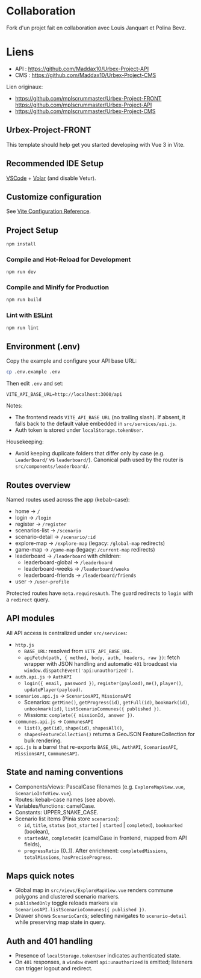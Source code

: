 # Collaboration

Fork d'un projet fait en collaboration avec Louis Janquart et Polina Bevz.

# Liens

- API : https://github.com/Maddax10/Urbex-Project-API
- CMS : https://github.com/Maddax10/Urbex-Project-CMS

Lien originaux:
- https://github.com/mplscrummaster/Urbex-Project-FRONT
   https://github.com/mplscrummaster/Urbex-Project-API
- https://github.com/mplscrummaster/Urbex-Project-CMS

## Urbex-Project-FRONT

This template should help get you started developing with Vue 3 in Vite.

## Recommended IDE Setup

[VSCode](https://code.visualstudio.com/) + [Volar](https://marketplace.visualstudio.com/items?itemName=Vue.volar) (and disable Vetur).

## Customize configuration

See [Vite Configuration Reference](https://vite.dev/config/).

## Project Setup

```sh
npm install
```

### Compile and Hot-Reload for Development

```sh
npm run dev
```

### Compile and Minify for Production

```sh
npm run build
```

### Lint with [ESLint](https://eslint.org/)

```sh
npm run lint
```

## Environment (.env)

Copy the example and configure your API base URL:

```sh
cp .env.example .env
```

Then edit `.env` and set:

```env
VITE_API_BASE_URL=http://localhost:3000/api
```

Notes:

- The frontend reads `VITE_API_BASE_URL` (no trailing slash). If absent, it falls back to the default value embedded in `src/services/api.js`.
- Auth token is stored under `localStorage.tokenUser`.

Housekeeping:

- Avoid keeping duplicate folders that differ only by case (e.g. `LeaderBoard/` vs `leaderboard/`). Canonical path used by the router is `src/components/leaderboard/`.

## Routes overview

Named routes used across the app (kebab-case):

- home → `/`
- login → `/login`
- register → `/register`
- scenarios-list → `/scenario`
- scenario-detail → `/scenario/:id`
- explore-map → `/explore-map` (legacy: `/global-map` redirects)
- game-map → `/game-map` (legacy: `/current-map` redirects)
- leaderboard → `/leaderboard` with children:
  - leaderboard-global → `/leaderboard`
  - leaderboard-weeks → `/leaderboard/weeks`
  - leaderboard-friends → `/leaderboard/friends`
- user → `/user-profile`

Protected routes have `meta.requiresAuth`. The guard redirects to `login` with a `redirect` query.

## API modules

All API access is centralized under `src/services`:

- `http.js`
  - `BASE_URL`: resolved from `VITE_API_BASE_URL`.
  - `apiFetch(path, { method, body, auth, headers, raw })`: fetch wrapper with JSON handling and automatic `401` broadcast via `window.dispatchEvent('api:unauthorized')`.
- `auth.api.js` → `AuthAPI`
  - `login({ email, password })`, `register(payload)`, `me()`, `player()`, `updatePlayer(payload)`.
- `scenarios.api.js` → `ScenariosAPI`, `MissionsAPI`
  - Scenarios: `getMine()`, `getProgress(id)`, `getFull(id)`, `bookmark(id)`, `unbookmark(id)`, `listScenarioCommunes({ published })`.
  - Missions: `complete({ missionId, answer })`.
- `communes.api.js` → `CommunesAPI`
  - `list()`, `get(id)`, `shape(id)`, `shapesAll()`,
  - `shapesFeatureCollection()` returns a GeoJSON FeatureCollection for bulk rendering.
- `api.js` is a barrel that re-exports `BASE_URL`, `AuthAPI`, `ScenariosAPI`, `MissionsAPI`, `CommunesAPI`.

## State and naming conventions

- Components/views: PascalCase filenames (e.g. `ExploreMapView.vue`, `ScenarioInfoView.vue`).
- Routes: kebab-case names (see above).
- Variables/functions: camelCase.
- Constants: UPPER_SNAKE_CASE.
- Scenario list items (Pinia store `scenarios`):
  - `id`, `title`, `status` (`not_started` | `started` | `completed`), `bookmarked` (boolean),
  - `startedAt`, `completedAt` (camelCase in frontend, mapped from API fields),
  - `progressRatio` (0..1). After enrichment: `completedMissions`, `totalMissions`, `hasPreciseProgress`.

## Maps quick notes

- Global map in `src/views/ExploreMapView.vue` renders commune polygons and clustered scenario markers.
- `publishedOnly` toggle reloads markers via `ScenariosAPI.listScenarioCommunes({ published })`.
- Drawer shows `ScenarioCard`s; selecting navigates to `scenario-detail` while preserving map state in query.

## Auth and 401 handling

- Presence of `localStorage.tokenUser` indicates authenticated state.
- On `401` responses, a `window` event `api:unauthorized` is emitted; listeners can trigger logout and redirect.
